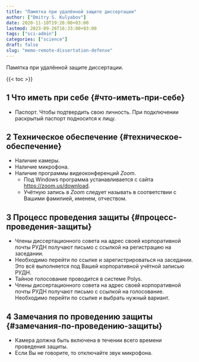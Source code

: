 ```yaml
---
title: "Памятка при удалённой защите диссертации"
author: ["Dmitry S. Kulyabov"]
date: 2020-11-10T19:26:00+03:00
lastmod: 2023-09-26T16:33:00+03:00
tags: ["sci-admin"]
categories: ["science"]
draft: false
slug: "memo-remote-dissertation-defense"
---
```


Памятка при удалённой защите диссертации.

<!--more-->

{{< toc >}}


## <span class="section-num">1</span> Что иметь при себе {#что-иметь-при-себе}

-   Паспорт. Чтобы подтвердить свою личность. При подключении раскрытый паспорт подносится к лицу.


## <span class="section-num">2</span> Техническое обеспечение {#техническое-обеспечение}

-   Наличие камеры.
-   Наличие микрофона.
-   Наличие программы видеоконференций _Zoom_.
    -   Под Windows программа устанавливается с сайта <https://zoom.us/download>.
    -   Учётную запись в _Zoom_ следует называть в соответствии с Вашими фамилией, именем, отчеством.


## <span class="section-num">3</span> Процесс проведения защиты {#процесс-проведения-защиты}

-   Члены диссертационного совета на адрес своей корпоративной почты РУДН получают письмо с ссылкой на регистрацию на заседании.
-   Необходимо перейти по ссылке и зарегистрироваться на заседании. Это всё выполняется под Вашей корпоративной учётной записью РУДН.
-   Тайное голосование проводится в системе Polys.
-   Члены диссертационного совета на адрес своей корпоративной почты РУДН получают письмо с ссылкой на голосование. Необходимо перейти по ссылке и выбрать нужный вариант.


## <span class="section-num">4</span> Замечания по проведению защиты {#замечания-по-проведению-защиты}

-   Камера должна быть включена в течении всего времени проведения защиты.
-   Если Вы не говорите, то отключайте звук микрофона.
